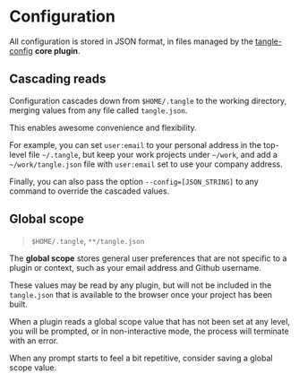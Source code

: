 # Configuration

All configuration is stored in JSON format, in files managed by the
[tangle-config](https://github.com/tanglejs/config) **core plugin**.

## Cascading reads

Configuration cascades down from `$HOME/.tangle` to the working directory,
merging values from any file called `tangle.json`.

This enables awesome convenience and flexibility.

For example, you can set `user:email` to your personal address in the top-level
file `~/.tangle`, but keep your work projects under `~/work`, and add a
`~/work/tangle.json` file with `user:email` set to use your company address.

Finally, you can also pass the option `--config=[JSON_STRING]` to any command
to override the cascaded values.

## Global scope

> `$HOME/.tangle`, `**/tangle.json`

The **global scope** stores general user preferences that are not specific to a
plugin or context, such as your email address and Github username.

These values may be read by any plugin, but will not be included in the
`tangle.json` that is available to the browser once your project has been built.

When a plugin reads a global scope value that has not been set at any level,
you will be prompted, or in non-interactive mode, the process will terminate
with an error.

When any prompt starts to feel a bit repetitive, consider saving a global
scope value.
